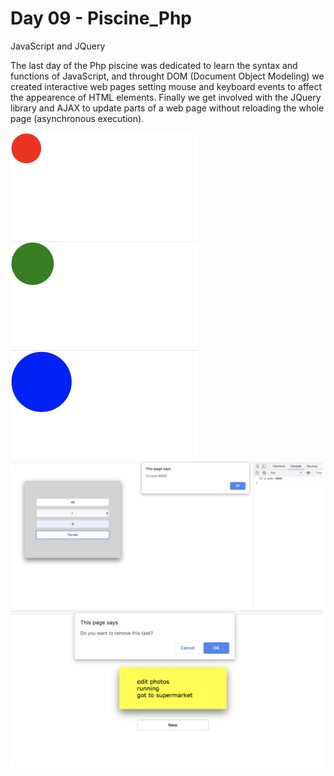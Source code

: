 # Day 09 - Piscine_Php

JavaScript and JQuery

The last day of the Php piscine was dedicated to learn the syntax and functions of JavaScript, and throught DOM (Document Object Modeling) we created interactive web pages setting mouse and keyboard events to affect the appearence of HTML elements. Finally we get involved with the JQuery library and AJAX to update parts of a web page without reloading the whole page (asynchronous execution).

<img src="../resources/images/balloon.png" width="300">
<kbd><img src="../resources/images/calc.png" width="500"></kbd>
<img src="../resources/images/todo.png" width="500">
